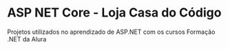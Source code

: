 # ASP NET Core - Loja Casa do Código

Projetos utilizados no aprendizado de ASP.NET com os cursos Formação .NET da Alura
